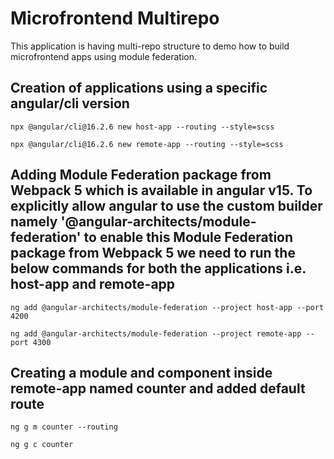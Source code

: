 # Microfrontend Multirepo
This application is having multi-repo structure to demo how to build microfrontend apps using module federation.

## Creation of applications using a specific angular/cli version

```
npx @angular/cli@16.2.6 new host-app --routing --style=scss

```

```
npx @angular/cli@16.2.6 new remote-app --routing --style=scss

```

## Adding Module Federation package from Webpack 5 which is available in angular v15. To explicitly allow angular to use the custom builder namely '@angular-architects/module-federation' to enable this Module Federation package from Webpack 5 we need to run the below commands for both the applications i.e. host-app and remote-app

```
ng add @angular-architects/module-federation --project host-app --port 4200

```

```
ng add @angular-architects/module-federation --project remote-app --port 4300

```

## Creating a module and component inside remote-app named counter and added default route

```
ng g m counter --routing

```

```
ng g c counter

```
